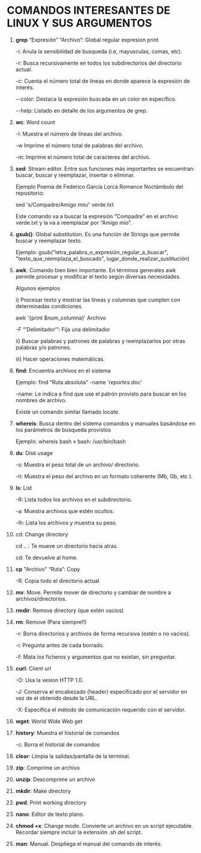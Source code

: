 # COMANDOS INTERESANTES DE LINUX Y SUS ARGUMENTOS

1) **grep** “Expresión” “Archivo”: Global regular expresion print

	-i: Anula la sensibilidad de busqueda (i.e, mayusculas, comas, etc).

	-r: Busca recursivamente en todos los subdirectorios del directorio actual.

	-c: Cuenta el número total de líneas en donde aparece la expresión de interés.

	--color: Destaca la expresión buscada en un color en específico.
   
	--help: Listado en detalle de los argumentos de grep.

3) **wc**: Word count

	-l: Muestra el número de líneas del archivo.

	-w Imprime el número total de palabras del archivo.

	-m: Imprime el número total de caracteres del archivo.

5) **sed**: Stream editor. Entre sus funciones más importantes se encuentran: buscar, buscar y reemplazar, insertar o eliminar.

	Ejemplo Poema de Federico García Lorca Romance Noctámbulo del repositorio: 

	sed 's/Compadre/Amigo mío/' verde.txt 

	Este comando va a buscar la expresión “Compadre” en el archivo verde.txt y la va a reemplazar por “Amigo mío”.

6) **gsub()**: Global substitution. Es una función de Strings que permite buscar y reemplazar texto.

	Ejemplo: gsub("letra_palabra_o_expresión_regular_a_buscar", "texto_que_reemplaza_el_buscado", lugar_donde_realizar_sustitución)

7) **awk**: Comando bien bien importante. En términos generales awk permite procesar y modificar el texto según diversas necesidades.

	Algunos ejemplos

	i) Procesar texto y mostrar las líneas y columnas que cumplen con determinadas condiciones.

	awk '{print $num_columna}' Archivo

	-F “'Delimitador'”: Fija una delimitador 

	ii) Buscar palabras y patrones de palabras y reemplazarlos por otras palabras y/o patrones.

	iii) Hacer operaciones matemáticas.

8) **find**: Encuentra archivos en el sistema

	Ejemplo: find "Ruta absoluta" -name '*reportes*.doc'

	-name: Le indica a find que use el patrón provisto para buscar en los nombres de archivo.

	Existe un comando similar llamado locate.

9) **whereis**: Busca dentro del sistema comandos y manuales basándose en los parámetros de búsqueda provistos 

	Ejemplo: whereis bash 
	        » bash: /usr/bin/bash 

10) **du**: Disk usage

	-s: Muestra el peso total de un archivo/ directorio.

	-h: Muestra el peso del archivo en un formato coherente (Mb, Gb, etc ).

12) **ls**: List

	-R: Lista todos los archivos en el subdirectorio.

	-a: Muestra archivos que estén ocultos.

	-lh: Lista los archivos y muestra su peso.

14) cd: Change directory

	cd .. : Te mueve un directorio hacia atras.

	cd: Te devuelve al home.

16) **cp** "Archivo" “Ruta”: Copy

	-R: Copia todo el directorio actual

17) **mv**: Move. Permite mover de directorio y cambiar de nombre a archivos/directorios.

18) **rmdir**: Remove directory (que estén vacios)

19) **rm**: Remove (Para siempre!!)

	-r: Borra directorios y archivos de forma recursiva (estén o no vacios).

	-i: Pregunta antes de cada borrado.
 
	-f: Mata los ficheros y argumentos que no existan, sin preguntar.

21) **curl**: Client url

	-O: Usa la vesion HTTP 1.0.

	-J: Conserva el encabezado (header) especificado por el servidor en vez de el obtenido desde la URL.

	-X: Especifica el método de comunicación requerido con el servidor.

23) **wget**: World Wide Web get 

24) **history**: Muestra el historial de comandos

	-c: Borra el historial de comandos

25) **clear**: Limpia la salidas/pantalla de la terminal.

26) **zip**: Comprime un archivo

27) **unzip**: Descomprime un archivo

28) **mkdir**: Make directory

29) **pwd**: Print working directory

30) **nano**: Editor de texto plano. 

31) **chmod +x**: Change mode. Convierte un archivo en un script ejecutable. Recordar siempre incluir la extensión .sh del script.

32) **man**: Manual. Despliega el manual del comando de interés. 












